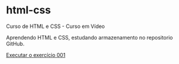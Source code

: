 # html-css
 Curso de HTML e CSS - Curso em Vídeo

 Aprendendo HTML e CSS, estudando armazenamento no repositorio GitHub.

 <a href=https://mijrdev.github.io/html-css/Exercicios/001>Executar o exercício 001</a>